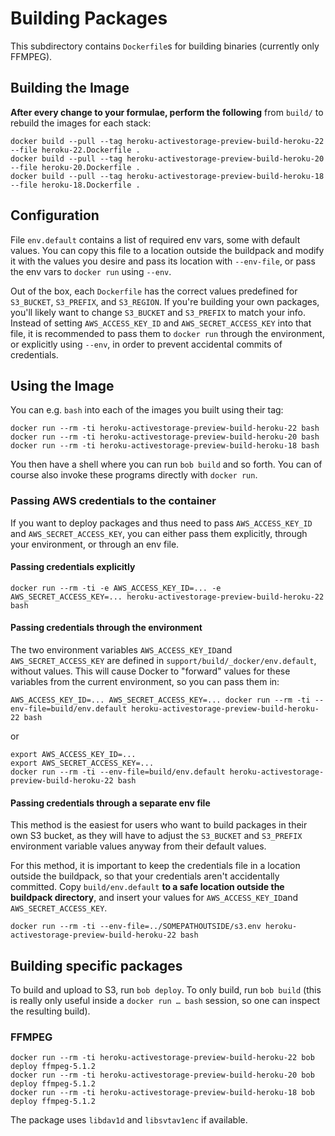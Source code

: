 # Building Packages

This subdirectory contains `Dockerfile`s for building binaries (currently only FFMPEG).

## Building the Image

**After every change to your formulae, perform the following** from `build/` to rebuild the images for each stack:

    docker build --pull --tag heroku-activestorage-preview-build-heroku-22 --file heroku-22.Dockerfile .
    docker build --pull --tag heroku-activestorage-preview-build-heroku-20 --file heroku-20.Dockerfile .
    docker build --pull --tag heroku-activestorage-preview-build-heroku-18 --file heroku-18.Dockerfile .

## Configuration

File `env.default` contains a list of required env vars, some with default values. You can copy this file to a location outside the buildpack and modify it with the values you desire and pass its location with `--env-file`, or pass the env vars to `docker run` using `--env`.

Out of the box, each `Dockerfile` has the correct values predefined for `S3_BUCKET`, `S3_PREFIX`, and `S3_REGION`. If you're building your own packages, you'll likely want to change `S3_BUCKET` and `S3_PREFIX` to match your info. Instead of setting `AWS_ACCESS_KEY_ID` and `AWS_SECRET_ACCESS_KEY` into that file, it is recommended to pass them to `docker run` through the environment, or explicitly using `--env`, in order to prevent accidental commits of credentials.

## Using the Image

You can e.g. `bash` into each of the images you built using their tag:

    docker run --rm -ti heroku-activestorage-preview-build-heroku-22 bash
    docker run --rm -ti heroku-activestorage-preview-build-heroku-20 bash
    docker run --rm -ti heroku-activestorage-preview-build-heroku-18 bash

You then have a shell where you can run `bob build` and so forth. You can of course also invoke these programs directly with `docker run`.

### Passing AWS credentials to the container

If you want to deploy packages and thus need to pass `AWS_ACCESS_KEY_ID` and `AWS_SECRET_ACCESS_KEY`, you can either pass them explicitly, through your environment, or through an env file.

#### Passing credentials explicitly

    docker run --rm -ti -e AWS_ACCESS_KEY_ID=... -e AWS_SECRET_ACCESS_KEY=... heroku-activestorage-preview-build-heroku-22 bash

#### Passing credentials through  the environment

The two environment variables `AWS_ACCESS_KEY_ID`and `AWS_SECRET_ACCESS_KEY` are defined in `support/build/_docker/env.default`, without values. This will cause Docker to "forward" values for these variables from the current environment, so you can pass them in:

    AWS_ACCESS_KEY_ID=... AWS_SECRET_ACCESS_KEY=... docker run --rm -ti --env-file=build/env.default heroku-activestorage-preview-build-heroku-22 bash

or

    export AWS_ACCESS_KEY_ID=...
    export AWS_SECRET_ACCESS_KEY=...
    docker run --rm -ti --env-file=build/env.default heroku-activestorage-preview-build-heroku-22 bash

#### Passing credentials through a separate env file

This method is the easiest for users who want to build packages in their own S3 bucket, as they will have to adjust the `S3_BUCKET` and `S3_PREFIX` environment variable values anyway from their default values.

For this method, it is important to keep the credentials file in a location outside the buildpack, so that your credentials aren't accidentally committed. Copy `build/env.default` **to a safe location outside the buildpack directory**, and insert your values for `AWS_ACCESS_KEY_ID`and `AWS_SECRET_ACCESS_KEY`.

    docker run --rm -ti --env-file=../SOMEPATHOUTSIDE/s3.env heroku-activestorage-preview-build-heroku-22 bash

## Building specific packages

To build and upload to S3, run `bob deploy`. To only build, run `bob build` (this is really only useful inside a `docker run … bash` session, so one can inspect the resulting build).

### FFMPEG

    docker run --rm -ti heroku-activestorage-preview-build-heroku-22 bob deploy ffmpeg-5.1.2
    docker run --rm -ti heroku-activestorage-preview-build-heroku-20 bob deploy ffmpeg-5.1.2
    docker run --rm -ti heroku-activestorage-preview-build-heroku-18 bob deploy ffmpeg-5.1.2

The package uses `libdav1d` and `libsvtav1enc` if available.
